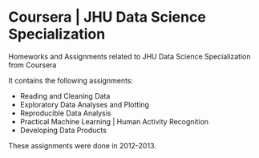 # Coursera | JHU Data Science Specialization
Homeworks and Assignments related to JHU Data Science Specialization from Coursera

It contains the following assignments:
* Reading and Cleaning Data
* Exploratory Data Analyses and Plotting
* Reproducible Data Analysis 
* Practical Machine Learning | Human Activity Recognition
* Developing Data Products

These assignments were done in 2012-2013.
